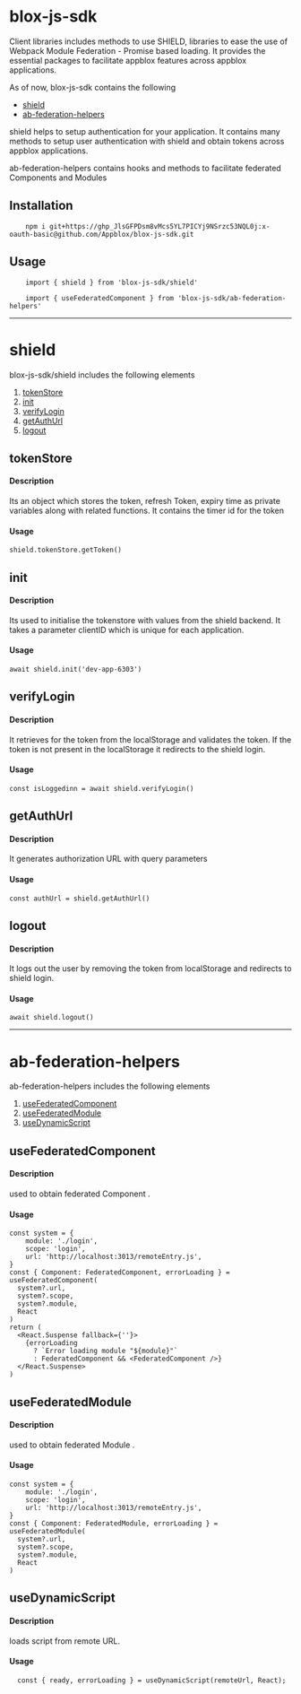 blox-js-sdk
===========

Client libraries includes methods to use SHIELD, libraries to ease the use of Webpack Module Federation - Promise based loading. It provides the essential packages to facilitate appblox features across appblox applications.

As of now, blox-js-sdk contains the following
- [shield](#shield)
- [ab-federation-helpers](#ab-federation-helpers)

shield helps to setup authentication for your application. It contains many methods to setup user authentication with shield and obtain tokens across appblox applications.

ab-federation-helpers contains hooks and methods to facilitate federated Components and Modules

Installation
---------------
        npm i git+https://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:x-oauth-basic@github.com/Appblox/blox-js-sdk.git

Usage
-----
        import { shield } from 'blox-js-sdk/shield'

        import { useFederatedComponent } from 'blox-js-sdk/ab-federation-helpers'

---
# shield
blox-js-sdk/shield includes the following elements
1. [tokenStore](#tokenstore)
2. [init](#init)
3. [verifyLogin](#verifylogin)
4. [getAuthUrl](#getauthurl)
5. [logout](#logout)


## tokenStore

#### Description
Its an object which stores the token, refresh Token, expiry time as private variables along with related functions. It contains the timer id for the token

#### Usage
    shield.tokenStore.getToken()

## init

#### Description
Its used to initialise the tokenstore with values from the shield backend. It takes a parameter clientID which is unique for each application.

#### Usage

    await shield.init('dev-app-6303')

## verifyLogin

#### Description
It retrieves for the token from the localStorage and validates the token. If the token is not present in the localStorage it redirects to the shield login.

#### Usage

    const isLoggedinn = await shield.verifyLogin()

## getAuthUrl

#### Description
It generates authorization URL with query parameters

#### Usage

    const authUrl = shield.getAuthUrl()

## logout

#### Description
It logs out the user by removing the token from localStorage and redirects to shield login.

#### Usage

    await shield.logout()

---


# ab-federation-helpers
ab-federation-helpers includes the following elements
1. [useFederatedComponent](#usefederatedcomponent)
2. [useFederatedModule](#usefederatedmodule)
3. [useDynamicScript](#usedynamicscript)


## useFederatedComponent

#### Description
used to obtain federated Component . 

#### Usage

    const system = {
        module: './login',
        scope: 'login',
        url: 'http://localhost:3013/remoteEntry.js',
    }
    const { Component: FederatedComponent, errorLoading } = useFederatedComponent(
      system?.url,
      system?.scope,
      system?.module,
      React
    )
    return (
      <React.Suspense fallback={''}>
        {errorLoading
          ? `Error loading module "${module}"`
          : FederatedComponent && <FederatedComponent />}
      </React.Suspense>
    )

## useFederatedModule

#### Description
used to obtain federated Module .

#### Usage

    const system = {
        module: './login',
        scope: 'login',
        url: 'http://localhost:3013/remoteEntry.js',
    }
    const { Component: FederatedModule, errorLoading } = useFederatedModule(
      system?.url,
      system?.scope,
      system?.module,
      React
    )

## useDynamicScript

#### Description
loads script from remote URL.

#### Usage

      const { ready, errorLoading } = useDynamicScript(remoteUrl, React);
